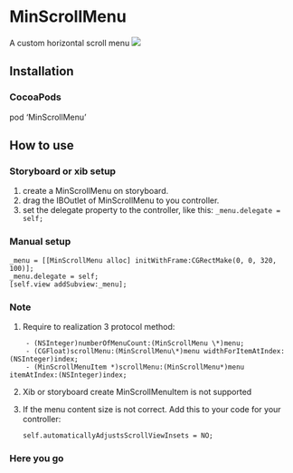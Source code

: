 # MinScrollMenu
A custom horizontal scroll menu
![](https://github.com/zsmzhu/MinScrollMenu/raw/master/IntroduceImage/introduce.gif)
## Installation
### CocoaPods
pod ‘MinScrollMenu’
## How to use
### Storyboard or xib setup
1. create a MinScrollMenu on storyboard.
2. drag the IBOutlet of MinScrollMenu to you controller.
3. set the delegate property to the controller,
	like this: `_menu.delegate = self;`

### Manual setup
	_menu = [[MinScrollMenu alloc] initWithFrame:CGRectMake(0, 0, 320, 100)];
	_menu.delegate = self;
	[self.view addSubview:_menu];
### Note
1. Require to realization 3 protocol method:
```
	- (NSInteger)numberOfMenuCount:(MinScrollMenu \*)menu;
	- (CGFloat)scrollMenu:(MinScrollMenu\*)menu widthForItemAtIndex:(NSInteger)index;
	- (MinScrollMenuItem *)scrollMenu:(MinScrollMenu*)menu itemAtIndex:(NSInteger)index;
```
2. Xib or storyboard create MinScrollMenuItem is not supported
3. If the menu content size is not correct. Add this to your code for your controller:

	`self.automaticallyAdjustsScrollViewInsets = NO;`

### Here you go
